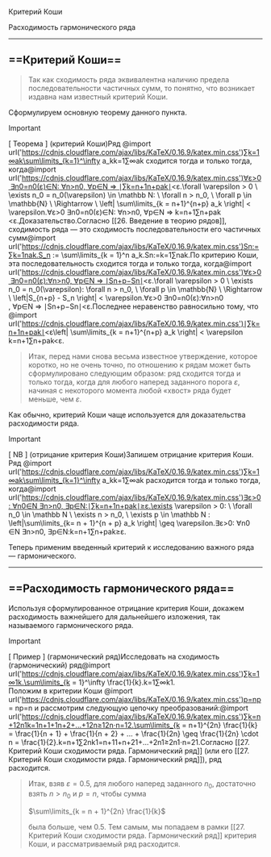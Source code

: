 Критерий Коши

Расходимость гармонического ряда

---

## ==Критерий Коши==

> Так как сходимость ряда эквивалентна наличию предела последовательности частичных сумм, то понятно, что возникает издавна нам известный критерий Коши.

Сформулируем основную теорему данного пункта.

> [!important]  
> [ Теорема ] (критерий Коши)Ряд @import url('https://cdnjs.cloudflare.com/ajax/libs/KaTeX/0.16.9/katex.min.css')∑k=1∞ak\sum\limits_{k=1}^\infty a_kk=1∑∞​ak​﻿ сходится тогда и только тогда, когда@import url('https://cdnjs.cloudflare.com/ajax/libs/KaTeX/0.16.9/katex.min.css')∀ε>0 ∃n0=n0(ε)∈N: ∀n>n0, ∀p∈N ⇒ ∣∑k=n+1n+pak∣<ε.\forall \varepsilon > 0 \ \exists n_0 = n_0(\varepsilon) \in \mathbb N: \ \forall n > n_0, \ \forall p \in \mathbb{N} \ \Rightarrow \ \left| \sum\limits_{k = n+1}^{n+p} a_k \right| < \varepsilon.∀ε>0 ∃n0​=n0​(ε)∈N: ∀n>n0​, ∀p∈N ⇒ ​k=n+1∑n+p​ak​​<ε.Доказательство.Согласно [[26. Введение в теорию рядов]], сходимость ряда — это сходимость последовательности его частичных сумм@import url('https://cdnjs.cloudflare.com/ajax/libs/KaTeX/0.16.9/katex.min.css')Sn:=∑k=1nak.S_n := \sum\limits_{k = 1}^n a_k.Sn​:=k=1∑n​ak​.По критерию Коши, эта последовательность сходится тогда и только тогда, когда@import url('https://cdnjs.cloudflare.com/ajax/libs/KaTeX/0.16.9/katex.min.css')∀ε>0 ∃n0=n0(ε):∀n>n0, ∀p∈N ⇒ ∣Sn+p−Sn∣<ε.\forall \varepsilon > 0 \ \exists n_0 = n_0(\varepsilon): \forall n > n_0, \ \forall p \in \mathbb{N} \ \Rightarrow \ \left|S_{n+p} - S_n \right| < \varepsilon.∀ε>0 ∃n0​=n0​(ε):∀n>n0​, ∀p∈N ⇒ ∣Sn+p​−Sn​∣<ε.Последнее неравенство равносильно тому, что @import url('https://cdnjs.cloudflare.com/ajax/libs/KaTeX/0.16.9/katex.min.css')∣∑k=n+1n+pak∣<ε\left| \sum\limits_{k = n+1}^{n+p} a_k \right| < \varepsilon​k=n+1∑n+p​ak​​<ε﻿.  

> Итак, перед нами снова весьма известное утверждение, которое коротко, но не очень точно, по отношению к рядам может быть сформулировано следующим образом: ряд сходится тогда и только тогда, когда для любого наперед заданного порога $\varepsilon$﻿, начиная с некоторого момента любой «хвост» ряда будет меньше, чем $\varepsilon$﻿.

Как обычно, критерий Коши чаще используется для доказательства расходимости ряда.

> [!important]  
> [ NB ] (отрицание критерия Коши)Запишем отрицание критерия Коши. Ряд @import url('https://cdnjs.cloudflare.com/ajax/libs/KaTeX/0.16.9/katex.min.css')∑k=1∞ak\sum\limits_{k=1}^\infty a_kk=1∑∞​ak​﻿ расходится тогда и только тогда, когда@import url('https://cdnjs.cloudflare.com/ajax/libs/KaTeX/0.16.9/katex.min.css')∃ε>0: ∀n0∈N ∃n>n0, ∃p∈N:∣∑k=n+1n+pak∣≥ε.\exists \varepsilon > 0: \ \forall n_0 \in \mathbb N \ \exists n > n_0, \ \exists p \in \mathbb N : \left|\sum\limits_{k= n + 1}^{n + p} a_k \right| \geq \varepsilon.∃ε>0: ∀n0​∈N ∃n>n0​, ∃p∈N:​k=n+1∑n+p​ak​​≥ε.  

Теперь применим введенный критерий к исследованию важного ряда — гармонического.

---

## ==Расходимость гармонического ряда==

Используя сформулированное отрицание критерия Коши, докажем расходимость важнейшего для дальнейшего изложения, так называемого гармонического ряда.

> [!important]  
> [ Пример ] (гармонический ряд)Исследовать на сходимость (гармонический) ряд@import url('https://cdnjs.cloudflare.com/ajax/libs/KaTeX/0.16.9/katex.min.css')∑k=1∞1k.\sum\limits_{k = 1}^\infty \frac{1}{k}.k=1∑∞​k1​.  
Положим в критерии Коши @import url('https://cdnjs.cloudflare.com/ajax/libs/KaTeX/0.16.9/katex.min.css')p=np = np=n﻿ и рассмотрим следующую цепочку преобразований:@import url('https://cdnjs.cloudflare.com/ajax/libs/KaTeX/0.16.9/katex.min.css')∑k=n+12n1k=1n+1+1n+2+...+12n≥12n⋅n=12.\sum\limits_{k = n+1}^{2n} \frac{1}{k} = \frac{1}{n + 1} + \frac{1}{n + 2} + ... + \frac{1}{2n} \geq \frac{1}{2n} \cdot n = \frac{1}{2}.k=n+1∑2n​k1​=n+11​+n+21​+...+2n1​≥2n1​⋅n=21​.Согласно [[27. Критерий Коши сходимости ряда. Гармонический ряд]] (или его [[27. Критерий Коши сходимости ряда. Гармонический ряд]]), ряд расходится.  

> Итак, взяв $\varepsilon = 0.5$﻿, для любого наперед заданного $n_0$﻿, достаточно взять $n > n_0$﻿ и $p = n$﻿, чтобы сумма
> 
> $\sum\limits_{k = n + 1}^{2n} \frac{1}{k}$
> 
> была больше, чем $0.5$﻿. Тем самым, мы попадаем в рамки [[27. Критерий Коши сходимости ряда. Гармонический ряд]] критерия Коши, и рассматриваемый ряд расходится.